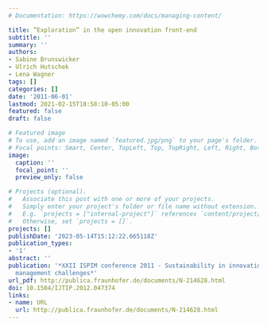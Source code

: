 ```yaml
---
# Documentation: https://wowchemy.com/docs/managing-content/

title: ”Exploration” in the open innovation front-end
subtitle: ''
summary: ''
authors:
- Sabine Brunswicker
- Ulrich Hutschek
- Lena Wagner
tags: []
categories: []
date: '2011-06-01'
lastmod: 2021-02-15T18:58:10-05:00
featured: false
draft: false

# Featured image
# To use, add an image named `featured.jpg/png` to your page's folder.
# Focal points: Smart, Center, TopLeft, Top, TopRight, Left, Right, BottomLeft, Bottom, BottomRight.
image:
  caption: ''
  focal_point: ''
  preview_only: false

# Projects (optional).
#   Associate this post with one or more of your projects.
#   Simply enter your project's folder or file name without extension.
#   E.g. `projects = ["internal-project"]` references `content/project/deep-learning/index.md`.
#   Otherwise, set `projects = []`.
projects: []
publishDate: '2023-05-14T15:12:22.665118Z'
publication_types:
- '1'
abstract: ''
publication: '*XXII ISPIM conference 2011 - Sustainability in innovation. Innovation
  management challenges*'
url_pdf: http://publica.fraunhofer.de/documents/N-214628.html
doi: 10.1504/IJTIP.2012.047374
links:
- name: URL
  url: http://publica.fraunhofer.de/documents/N-214628.html
---
```

